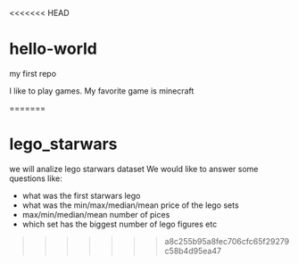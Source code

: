 <<<<<<< HEAD
# hello-world
my first repo


I like to play games.
My favorite game is minecraft

=======
# lego_starwars
we will analize lego starwars dataset
We would like to answer some questions like:
- what was the first starwars lego
- what was the min/max/median/mean price of the lego sets
- max/min/median/mean number of pices
- which set has the biggest number of lego figures
etc
>>>>>>> a8c255b95a8fec706cfc65f29279c58b4d95ea47
